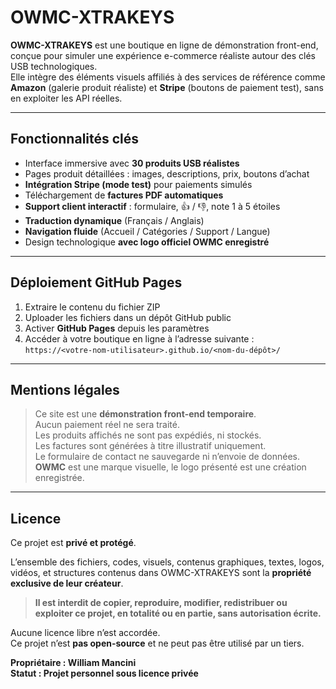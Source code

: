 # OWMC-XTRAKEYS

**OWMC-XTRAKEYS** est une boutique en ligne de démonstration front-end, conçue pour simuler une expérience e-commerce réaliste autour des clés USB technologiques.  
Elle intègre des éléments visuels affiliés à des services de référence comme **Amazon** (galerie produit réaliste) et **Stripe** (boutons de paiement test), sans en exploiter les API réelles.

---

## Fonctionnalités clés

- Interface immersive avec **30 produits USB réalistes**
- Pages produit détaillées : images, descriptions, prix, boutons d’achat
- **Intégration Stripe (mode test)** pour paiements simulés
- Téléchargement de **factures PDF automatiques**
- **Support client interactif** : formulaire, 👍 / 👎, note 1 à 5 étoiles
- **Traduction dynamique** (Français / Anglais)
- **Navigation fluide** (Accueil / Catégories / Support / Langue)
- Design technologique **avec logo officiel OWMC enregistré**

---

## Déploiement GitHub Pages

1. Extraire le contenu du fichier ZIP
2. Uploader les fichiers dans un dépôt GitHub public
3. Activer **GitHub Pages** depuis les paramètres
4. Accéder à votre boutique en ligne à l’adresse suivante :  
   `https://<votre-nom-utilisateur>.github.io/<nom-du-dépôt>/`

---

## Mentions légales

> Ce site est une **démonstration front-end temporaire**.  
> Aucun paiement réel ne sera traité.  
> Les produits affichés ne sont pas expédiés, ni stockés.  
> Les factures sont générées à titre illustratif uniquement.  
> Le formulaire de contact ne sauvegarde ni n’envoie de données.  
> **OWMC** est une marque visuelle, le logo présenté est une création enregistrée.

---

## Licence

Ce projet est **privé et protégé**.

L’ensemble des fichiers, codes, visuels, contenus graphiques, textes, logos, vidéos, et structures contenus dans OWMC-XTRAKEYS sont la **propriété exclusive de leur créateur**.

> **Il est interdit de copier, reproduire, modifier, redistribuer ou exploiter ce projet, en totalité ou en partie, sans autorisation écrite.**

Aucune licence libre n’est accordée.  
Ce projet n’est **pas open-source** et ne peut pas être utilisé par un tiers.

**Propriétaire : William Mancini**  
**Statut : Projet personnel sous licence privée**